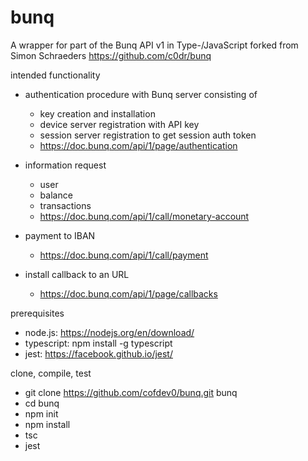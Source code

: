 # bunq

A wrapper for part of the Bunq API v1 in Type-/JavaScript forked from Simon Schraeders https://github.com/c0dr/bunq


intended functionality

- authentication procedure with Bunq server consisting of
    - key creation and installation
    - device server registration with API key
    - session server registration to get session auth token
    - https://doc.bunq.com/api/1/page/authentication
    
    
- information request
    - user
    - balance
    - transactions
    - https://doc.bunq.com/api/1/call/monetary-account
    
    
- payment to IBAN
    - https://doc.bunq.com/api/1/call/payment


- install callback to an URL
    - https://doc.bunq.com/api/1/page/callbacks
    

prerequisites
- node.js: https://nodejs.org/en/download/
- typescript: npm install -g typescript
- jest: https://facebook.github.io/jest/

clone, compile, test

- git clone https://github.com/cofdev0/bunq.git bunq
- cd bunq
- npm init
- npm install
- tsc
- jest